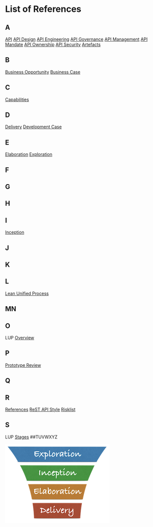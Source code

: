 # List of References

## A
[API](/api.md)
[API Design](/Capabilities/design.md)
[API Engineering](/Capabilities/engineering.md)
[API Governance](/Capabilities/governance.md)
[API Management](/Capabilities/management.md)
[API Mandate](/References/api-mandate.md)
[API Ownership](/Capabilities/ownership.md)
[API Security](/Capabilities/security.md)
[Artefacts](/Artefacts/overview.md)
## B
[Business Opportunity](/Artefacts/bus-oppo.md)
[Business Case](/Artefacts/bus-case.md)
## C
[Capabilities](/Capabilities/overview.md)
## D
[Delivery](/Stages/delivery.md)
[Development Case](/Artefacts/dev-case.md)
## E
[Elaboration](/Stages/elaboration.md)
[Exploration](/Stages/exploration.md)
## F
## G
## H
## I
[Inception](/Stages/inception.md)
## J
## K
## L
[Lean Unified Process](/Overview/lup.md)
## MN
## O
LUP [Overview](/Overview/lup.md)
## P
[Prototype Review](/Artefacts/pro-review.md)
## Q
## R
[References](/References/links.md)
[ReST API Style](/References/rest.md)
[Risklist](/Artefacts/risklist.md)
## S
LUP [Stages](/Stages/overview.md)
##TUVWXYZ

[<img src="/images/lup logo s.png" alt="drawing" width="338"/>](/Overview/lup.md)


